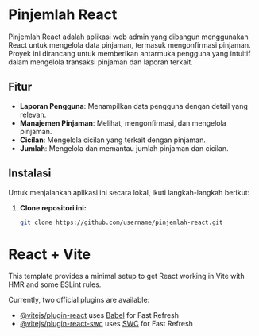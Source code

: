 # Pinjemlah React

Pinjemlah React adalah aplikasi web admin yang dibangun menggunakan React untuk mengelola data pinjaman, termasuk mengonfirmasi pinjaman. Proyek ini dirancang untuk memberikan antarmuka pengguna yang intuitif dalam mengelola transaksi pinjaman dan laporan terkait.

## Fitur

- **Laporan Pengguna**: Menampilkan data pengguna dengan detail yang relevan.
- **Manajemen Pinjaman**: Melihat, mengonfirmasi, dan mengelola pinjaman.
- **Cicilan**: Mengelola cicilan yang terkait dengan pinjaman.
- **Jumlah**: Mengelola dan memantau jumlah pinjaman dan cicilan.

## Instalasi

Untuk menjalankan aplikasi ini secara lokal, ikuti langkah-langkah berikut:

1. **Clone repositori ini:**

   ```bash
   git clone https://github.com/username/pinjemlah-react.git

# React + Vite

This template provides a minimal setup to get React working in Vite with HMR and some ESLint rules.

Currently, two official plugins are available:

- [@vitejs/plugin-react](https://github.com/vitejs/vite-plugin-react/blob/main/packages/plugin-react/README.md) uses [Babel](https://babeljs.io/) for Fast Refresh
- [@vitejs/plugin-react-swc](https://github.com/vitejs/vite-plugin-react-swc) uses [SWC](https://swc.rs/) for Fast Refresh
